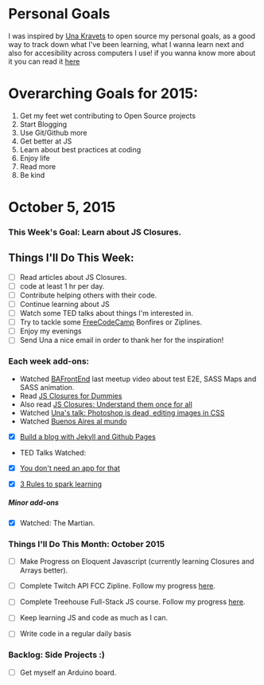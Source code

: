 Personal Goals
==============

I was inspired by [Una Kravets](http://www.twitter.com/una) to open source my personal goals, as a good way to track down what I've been learning, what I wanna learn next and also for accesibility across computers I use! if you wanna know more about it you can read it [here](http://una.im/personal-goals-guide/)


# Overarching Goals for 2015:
1. Get my feet wet contributing to Open Source projects
2. Start Blogging
3. Use Git/Github more
4. Get better at JS
5. Learn about best practices at coding
6. Enjoy life
7. Read more
8. Be kind

# October 5, 2015

### This Week's Goal: Learn about JS Closures.

## Things I'll Do This Week:
- [ ] Read articles about JS Closures.
- [ ] code at least 1 hr per day.
- [ ] Contribute helping others with their code.
- [ ] Continue learning about JS
- [ ] Watch some TED talks about things I'm interested in.
- [ ] Try to tackle some [FreeCodeCamp](http://www.freecodecamp.com/julianaramburu) Bonfires or Ziplines.
- [ ] Enjoy my evenings
- [ ] Send Una a nice email in order to thank her for the inspiration!

### Each week add-ons:

- Watched [BAFrontEnd](https://www.youtube.com/watch?v=K3mRABRrGgw) last meetup video about test E2E, SASS Maps and SASS animation.
- Read [JS Closures for Dummies](http://web.archive.org/web/20080209105120/http://blog.morrisjohns.com/javascript_closures_for_dummies)
- Also read [JS Closures: Understand them once for all](http://www.variablenotfound.com/2012/10/closures-en-javascript-entiendelos-de.html)
- Watched [Una's talk: Photoshop is dead, editing images in CSS](https://www.youtube.com/watch?v=LY65F2e4B5w)
- Watched [Buenos Aires al mundo](http://www.buenosaires.gob.ar/desarrolloeconomico/comercioexterior/buenos-aires-al-mundo)
- [x] [Build a blog with Jekyll and Github Pages](http://teamtreehouse.com/library/build-a-blog-with-jekyll-and-github-pages)
- TED Talks Watched:
- [x] [You don't need an app for that](https://www.ted.com/talks/toby_shapshak_you_don_t_need_an_app_for_that)
- [x] [3 Rules to spark learning](http://www.ted.com/talks/ramsey_musallam_3_rules_to_spark_learning)


##### Minor add-ons
- [x] Watched: The Martian.

### Things I'll Do This Month: October 2015
- [ ] Make Progress on Eloquent Javascript (currently learning Closures and Arrays better).
- [ ] Complete Twitch API FCC Zipline. Follow my progress [here](http://www.codepen.io/julianaramburu).
- [ ] Complete Treehouse Full-Stack JS course. Follow my progress [here](http://www.teamtreehouse.com/julianaramburu).
- [ ] Keep learning JS and code as much as I can.
- [ ] Write code in a regular daily basis


### Backlog: Side Projects :)
- [ ] Get myself an Arduino board.
